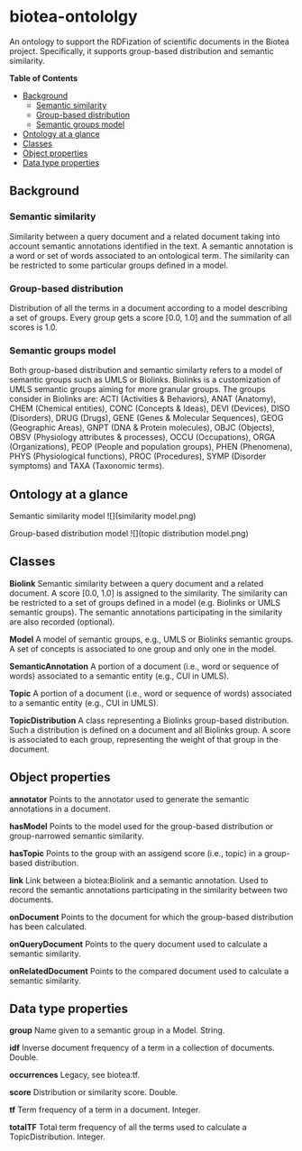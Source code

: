 # biotea-ontololgy
An ontology to support the RDFization of scientific documents in the Biotea project. Specifically, it supports group-based distribution and semantic similarity.

**Table of Contents**

- [Background](#background)
  - [Semantic similarity](#semantic-similarity)
  - [Group-based distribution](#group-based-distribution)
  - [Semantic groups model](#semantic-groups-model)
- [Ontology at a glance](#ontology-at-a-glance)
- [Classes](#classes)
- [Object properties](#object-properties)
- [Data type properties](#data-type-properties)

## Background

### Semantic similarity 

Similarity between a query document and a related document taking into account semantic annotations identified in the text. A semantic annotation is a word or set of words associated to an ontological term. The similarity can be restricted to some particular groups defined in a model.

### Group-based distribution

Distribution of all the terms in a document according to a model describing a set of groups. Every group gets a score [0.0, 1.0] and the summation of all scores is 1.0.

### Semantic groups model
Both group-based distribution and semantic similarty refers to a model of semantic groups such as UMLS or Biolinks. Biolinks is a customization of UMLS semantic groups aiming for more granular groups. The groups consider in Biolinks are: ACTI (Activities & Behaviors), ANAT (Anatomy), CHEM (Chemical entities), CONC (Concepts & Ideas), DEVI (Devices), DISO (Disorders), DRUG (Drugs), GENE (Genes & Molecular Sequences), GEOG (Geographic Areas), GNPT (DNA & Protein molecules), OBJC (Objects), OBSV (Physiology attributes & processes), OCCU (Occupations), ORGA (Organizations), PEOP (People and population groups), PHEN (Phenomena), PHYS (Physiological functions), PROC (Procedures), SYMP (Disorder symptoms) and TAXA (Taxonomic terms).

## Ontology at a glance

Semantic similarity model
![](similarity model.png)

Group-based distribution model
![](topic distribution model.png)


## Classes

**Biolink**
Semantic similarity between a query document and a related document. A score [0.0, 1.0] is assigned to the similarity. The similarity can be restricted to a set of groups defined in a model (e.g. Biolinks or UMLS semantic groups). The semantic annotations participating in the similarity are also recorded (optional).

**Model**
A model of semantic groups, e.g., UMLS or Biolinks semantic groups. A set of concepts is associated to one group and only one in the model.

**SemanticAnnotation**
A portion of a document (i.e., word or sequence of words) associated to a semantic entity (e.g., CUI in UMLS).

**Topic**
A portion of a document (i.e., word or sequence of words) associated to a semantic entity (e.g., CUI in UMLS).

**TopicDistribution**
A class representing a Biolinks group-based distribution. Such a distribution is defined on a document and all Biolinks group. A score is associated to each group, representing the weight of that group in the document.

## Object properties

**annotator**
Points to the annotator used to generate the semantic annotations in a document.

**hasModel**
Points to the model used for the group-based distribution or group-narrowed semantic similarity.

**hasTopic**
Points to the group with an assigend score (i.e., topic) in a group-based distribution.

**link**
Link between a biotea:Biolink and a semantic annotation. Used to record the semantic annotations participating in the similarity between two documents.

**onDocument**
Points to the document for which the group-based distribution has been calculated.

**onQueryDocument**
Points to the query document used to calculate a semantic similarity.

**onRelatedDocument**
Points to the compared document used to calculate a semantic similarity.

## Data type properties

**group**
Name given to a semantic group in a Model. String.

**idf**
Inverse document frequency of a term in a collection of documents. Double.

**occurrences**
Legacy, see biotea:tf. 

**score**
Distribution or similarity score. Double.

**tf**
Term frequency of a term in a document. Integer.

**totalTF**
Total term frequency of all the terms used to calculate a TopicDistribution. Integer.
